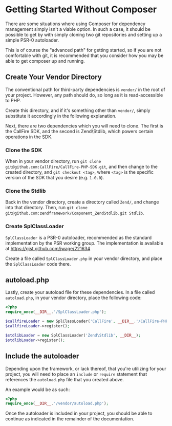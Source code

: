 Getting Started Without Composer
================================

There are some situations where using Composer for dependency management
simply isn't a viable option. In such a case, it should be possible to
get by with simply cloning two git repositories and setting up a simple
PSR-0 autoloader.

This is of course the "advanced path" for getting started, so if you are
not comfortable with git, it is recommended that you consider how you
may be able to get composer up and running.

## Create Your Vendor Directory

The conventional path for third-party dependencies is `vendor/` in the
root of your project. However, any path should do, so long as it is
read-accessible to PHP.

Create this directory, and if it's something other than `vendor/`, simply
substitute it accordingly in the following explanation.

Next, there are two dependencies which you will need to clone. The first
is the CallFire SDK, and the second is Zend\Stdlib, which powers certain
operations in the SDK.

### Clone the SDK

When in your vendor directory, run
`git clone git@github.com:CallFire/CallFire-PHP-SDK.git`, and then change
to the created directory, and `git checkout <tag>`, where `<tag>` is the
specific version of the SDK that you desire (e.g. `1.0.0`).

### Clone the Stdlib

Back in the vendor directory, create a directory called `Zend/`, and
change into that directory. Then, run
`git clone git@github.com:zendframework/Component_ZendStdlib.git Stdlib`.

### Create SplClassLoader

`SplClassLoader` is a PSR-0 autoloader, recommended as the standard
implementation by the PSR working group.
The implementation is available at https://gist.github.com/jwage/221634

Create a file called `SplClassLoader.php` in your vendor directory, and
place the `SplClassLoader` code there.

## autoload.php

Lastly, create your autoload file for these dependencies. In a file called
`autoload.php`, in your vendor directory, place the following code:

```php
<?php
require_once(__DIR__.'/SplClassLoader.php');

$callfireLoader = new SplClassLoader('CallFire', __DIR__.'/CallFire-PHP-SDK/src');
$callfireLoader->register();

$stdlibLoader = new SplClassLoader('Zend\Stdlib', __DIR__);
$stdlibLoader->register();
```

## Include the autoloader

Depending upon the framework, or lack thereof, that you're utilizing for
your project, you will need to place an `include` or `require` statement
that references the `autoload.php` file that you created above.

An example would be as such:

```php
<?php
require_once(__DIR__.'/vendor/autoload.php');
```

Once the autoloader is included in your project, you should be able to
continue as indicated in the remainder of the documentation.
